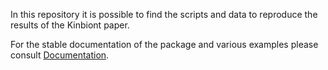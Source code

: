 
In this repository it is possible to find the scripts and data to reproduce the results of the Kinbiont paper.

For the stable documentation of the package and various examples please consult [Documentation](https://kinbiont.fuzue.org/).



